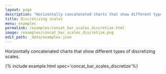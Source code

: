 ```yaml
---
layout: page
description: "Horizontally concatenated charts that show different types of discretizing scales."
title: Discretizing scales
menu: examples
permalink: /examples/concat_bar_scales_discretize.html
image: /examples/concat_bar_scales_discretize.png
edit_path: _data/examples.json
---
```


Horizontally concatenated charts that show different types of discretizing scales.

{% include example.html spec='concat_bar_scales_discretize'%}
